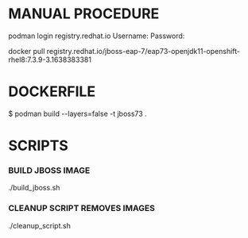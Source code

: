 # MANUAL PROCEDURE
podman login registry.redhat.io
Username: 
Password: 

docker pull registry.redhat.io/jboss-eap-7/eap73-openjdk11-openshift-rhel8:7.3.9-3.1638383381

# DOCKERFILE
$ podman build --layers=false -t jboss73 .

# SCRIPTS
### BUILD JBOSS IMAGE
./build_jboss.sh
### CLEANUP SCRIPT REMOVES IMAGES
./cleanup_script.sh 
